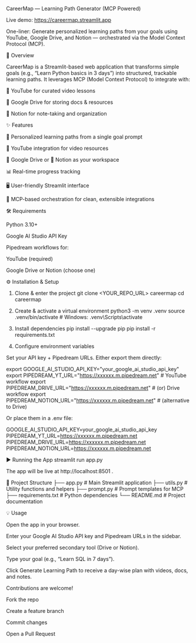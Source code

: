 CareerMap — Learning Path Generator (MCP Powered)

Live demo: https://careermap.streamlit.app

One-liner: Generate personalized learning paths from your goals using YouTube, Google Drive, and Notion — orchestrated via the Model Context Protocol (MCP).

🚀 Overview

CareerMap is a Streamlit-based web application that transforms simple goals (e.g., “Learn Python basics in 3 days”) into structured, trackable learning paths.
It leverages MCP (Model Context Protocol) to integrate with:

🎥 YouTube for curated video lessons

📁 Google Drive for storing docs & resources

📝 Notion for note-taking and organization

✨ Features

🎯 Personalized learning paths from a single goal prompt

🎥 YouTube integration for video resources

📁 Google Drive or 📝 Notion as your workspace

📊 Real-time progress tracking

🖥️ User-friendly Streamlit interface

🔌 MCP-based orchestration for clean, extensible integrations

🛠️ Requirements

Python 3.10+

Google AI Studio API Key

Pipedream
 workflows for:

YouTube (required)

Google Drive or Notion (choose one)

⚙️ Installation & Setup
1. Clone & enter the project
git clone <YOUR_REPO_URL> careermap
cd careermap

2. Create & activate a virtual environment
python3 -m venv .venv
source .venv/bin/activate   # Windows: .venv\Scripts\activate

3. Install dependencies
pip install --upgrade pip
pip install -r requirements.txt

4. Configure environment variables

Set your API key + Pipedream URLs. Either export them directly:

export GOOGLE_AI_STUDIO_API_KEY="your_google_ai_studio_api_key"
export PIPEDREAM_YT_URL="https://xxxxxx.m.pipedream.net"     # YouTube workflow
export PIPEDREAM_DRIVE_URL="https://xxxxxx.m.pipedream.net"  # (or) Drive workflow
export PIPEDREAM_NOTION_URL="https://xxxxxx.m.pipedream.net" # (alternative to Drive)


Or place them in a .env file:

GOOGLE_AI_STUDIO_API_KEY=your_google_ai_studio_api_key
PIPEDREAM_YT_URL=https://xxxxxx.m.pipedream.net
PIPEDREAM_DRIVE_URL=https://xxxxxx.m.pipedream.net
PIPEDREAM_NOTION_URL=https://xxxxxx.m.pipedream.net

▶️ Running the App
streamlit run app.py


The app will be live at http://localhost:8501
.

📂 Project Structure
├── app.py              # Main Streamlit application
├── utils.py            # Utility functions and helpers
├── prompt.py           # Prompt templates for MCP
├── requirements.txt    # Python dependencies
└── README.md           # Project documentation

💡 Usage

Open the app in your browser.

Enter your Google AI Studio API key and Pipedream URLs in the sidebar.

Select your preferred secondary tool (Drive or Notion).

Type your goal (e.g., “Learn SQL in 7 days”).

Click Generate Learning Path to receive a day-wise plan with videos, docs, and notes.


Contributions are welcome!

Fork the repo

Create a feature branch

Commit changes

Open a Pull Request

